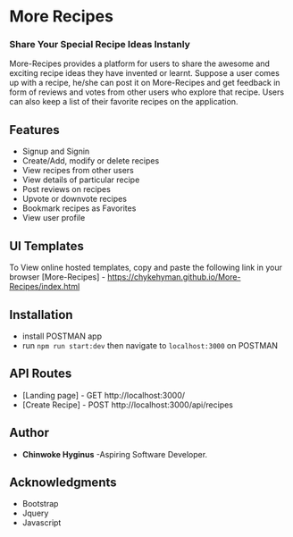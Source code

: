 # More Recipes
### Share Your Special Recipe Ideas Instanly
More-Recipes provides a platform for users to share the awesome and exciting recipe ideas they
have invented or learnt. Suppose a user comes up with a recipe, he/she can post it on
More-Recipes and get feedback in form of reviews and votes from other users who explore that
recipe. Users can also keep a list of their favorite recipes on the application.

## Features
- Signup and Signin
- Create/Add, modify or delete recipes
- View recipes from other users
- View details of particular recipe
- Post reviews on recipes
- Upvote or downvote recipes
- Bookmark recipes as Favorites
- View user profile

## UI Templates
To View online hosted templates, copy and paste the following link in your browser
[More-Recipes] - https://chykehyman.github.io/More-Recipes/index.html 

## Installation
- install POSTMAN app
- run `npm run start:dev` then navigate to `localhost:3000` on POSTMAN

## API Routes
* [Landing page] - GET http://localhost:3000/
* [Create Recipe] - POST http://localhost:3000/api/recipes

## Author
* **Chinwoke Hyginus** -Aspiring Software Developer.

## Acknowledgments
* Bootstrap
* Jquery
* Javascript